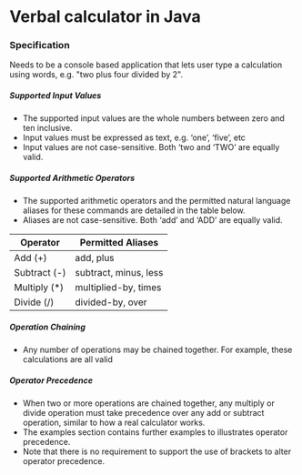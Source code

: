 # Verbal calculator in Java

### Specification

Needs to be a console based application that lets user type a calculation using words, e.g. "two plus four divided by 2".

##### Supported Input Values
* The supported input values are the whole numbers between zero and ten inclusive.
* Input values must be expressed as text, e.g. ‘one’, ‘five’, etc
* Input values are not case-sensitive. Both ‘two and ‘TWO’ are equally valid.

##### Supported Arithmetic Operators
* The supported arithmetic operators and the permitted natural language aliases for
these commands are detailed in the table below.
* Aliases are not case-sensitive. Both ‘add’ and ‘ADD’ are equally valid. 

|Operator       |Permitted Aliases      |
|---------------|-----------------------|
|Add (+)        | add, plus             |
|Subtract (-)   | subtract, minus, less |
|Multiply (*)   | multiplied-by, times  |
|Divide (/)     | divided-by, over      |


##### Operation Chaining 
* Any number of operations may be chained together. For example, these calculations are all valid 

##### Operator Precedence 

* When two or more operations are chained together, any multiply or divide operation
must take precedence over any add or subtract operation, similar to how a real
calculator works.
* The examples section contains further examples to illustrates operator precedence.
* Note that there is no requirement to support the use of brackets to alter operator
precedence. 